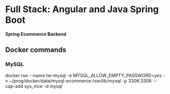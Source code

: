 # Full Stack: Angular and Java Spring Boot
**Spring Ecommerce Backend**

## Docker commands
### MySQL

docker run --name tw-mysql -e MYSQL_ALLOW_EMPTY_PASSWORD=yes -v ~/prog/docker/data/mysql-ecommerce:/var/lib/mysql -p 3306:3306 --cap-add sys_nice -d mysql

